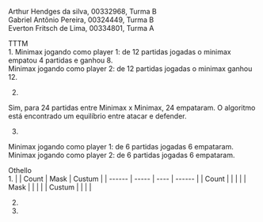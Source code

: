 Arthur Hendges da silva, 00332968, Turma B  
Gabriel Antônio Pereira, 00324449, Turma B  
Everton Fritsch de Lima, 00334801, Turma A  

TTTM  
1. 
Minimax jogando como player 1: de 12 partidas jogadas o minimax empatou 4 partidas e ganhou 8.  
Minimax jogando como player 2: de 12 partidas jogadas o minimax ganhou 12.  

2. 
Sim, para 24 partidas entre Minimax x Minimax, 24 empataram. O algoritmo está encontrado um equilíbrio entre atacar e defender.  

3. 
Minimax jogando como player 1:  de 6 partidas jogadas 6 empataram.  
Minimax jogando como player 2:  de 6 partidas jogadas 6 empataram.  

Othello  
1. 
|        | Count | Mask | Custum |
| ------ | ----- | ---- | ------ |
| Count  |       |      |        |
| Mask   |       |      |        |
| Custum |       |      |        |

2. 

3. 
